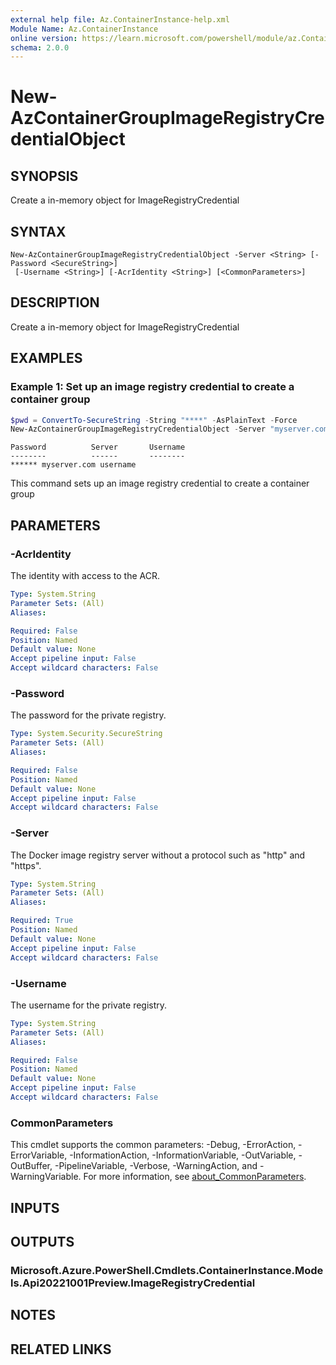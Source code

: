 ```yaml
---
external help file: Az.ContainerInstance-help.xml
Module Name: Az.ContainerInstance
online version: https://learn.microsoft.com/powershell/module/az.ContainerInstance/new-AzContainerGroupImageRegistryCredentialObject
schema: 2.0.0
---
```


# New-AzContainerGroupImageRegistryCredentialObject

## SYNOPSIS
Create a in-memory object for ImageRegistryCredential

## SYNTAX

```
New-AzContainerGroupImageRegistryCredentialObject -Server <String> [-Password <SecureString>]
 [-Username <String>] [-AcrIdentity <String>] [<CommonParameters>]
```

## DESCRIPTION
Create a in-memory object for ImageRegistryCredential

## EXAMPLES

### Example 1: Set up an image registry credential to create a container group
```powershell
$pwd = ConvertTo-SecureString -String "****" -AsPlainText -Force
New-AzContainerGroupImageRegistryCredentialObject -Server "myserver.com" -Username "username" -Password $pwd
```

```output
Password          Server       Username
--------          ------       --------
****** myserver.com username
```

This command sets up an image registry credential to create a container group

## PARAMETERS

### -AcrIdentity
The identity with access to the ACR.

```yaml
Type: System.String
Parameter Sets: (All)
Aliases:

Required: False
Position: Named
Default value: None
Accept pipeline input: False
Accept wildcard characters: False
```

### -Password
The password for the private registry.

```yaml
Type: System.Security.SecureString
Parameter Sets: (All)
Aliases:

Required: False
Position: Named
Default value: None
Accept pipeline input: False
Accept wildcard characters: False
```

### -Server
The Docker image registry server without a protocol such as "http" and "https".

```yaml
Type: System.String
Parameter Sets: (All)
Aliases:

Required: True
Position: Named
Default value: None
Accept pipeline input: False
Accept wildcard characters: False
```

### -Username
The username for the private registry.

```yaml
Type: System.String
Parameter Sets: (All)
Aliases:

Required: False
Position: Named
Default value: None
Accept pipeline input: False
Accept wildcard characters: False
```

### CommonParameters
This cmdlet supports the common parameters: -Debug, -ErrorAction, -ErrorVariable, -InformationAction, -InformationVariable, -OutVariable, -OutBuffer, -PipelineVariable, -Verbose, -WarningAction, and -WarningVariable. For more information, see [about_CommonParameters](http://go.microsoft.com/fwlink/?LinkID=113216).

## INPUTS

## OUTPUTS

### Microsoft.Azure.PowerShell.Cmdlets.ContainerInstance.Models.Api20221001Preview.ImageRegistryCredential

## NOTES

## RELATED LINKS

